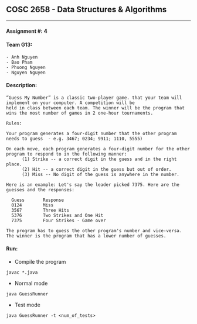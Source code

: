 ## COSC 2658 - Data Structures & Algorithms

<hr/>

#### Assignment #: 4

#### Team G13:

````
- Anh Nguyen
- Bao Pham
- Phuong Nguyen
- Nguyen Nguyen
````

#### Description:

````
“Guess My Number” is a classic two-player game. that your team will implement on your computer. A competition will be 
held in class between each team. The winner will be the program that wins the most number of games in 2 one-hour tournaments.

Rules:

Your program generates a four-digit number that the other program needs to guess  - e.g. 3467; 0234; 9911; 1110, 5555)

On each move, each program generates a four-digit number for the other program to respond to in the following manner:
      (1) Strike -- a correct digit in the guess and in the right place.
      (2) Hit -- a correct digit in the guess but out of order.
      (3) Miss -- No digit of the guess is anywhere in the number.

Here is an example: Let's say the leader picked 7375. Here are the guesses and the responses:

  Guess  	  Response  
  0124  	  Miss  
  3567  	  Three Hits
  5376  	  Two Strikes and One Hit 
  7375  	  Four Strikes - Game over

The program has to guess the other program's number and vice-versa. The winner is the program that has a lower number of guesses.
````

#### Run:
- Compile the program
````
javac *.java
````
- Normal mode
````
java GuessRunner
````
- Test mode
````
java GuessRunner -t <num_of_tests>
````